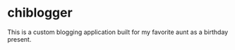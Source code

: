 # chiblogger
This is a custom blogging application built for my favorite aunt as a birthday present.
